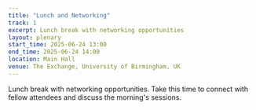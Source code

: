 ```yaml
---
title: "Lunch and Networking"
track: 1
excerpt: Lunch break with networking opportunities
layout: plenary
start_time: 2025-06-24 13:00
end_time: 2025-06-24 14:00
location: Main Hall
venue: The Exchange, University of Birmingham, UK
---
```


Lunch break with networking opportunities. Take this time to connect with fellow attendees and discuss the morning's sessions. 